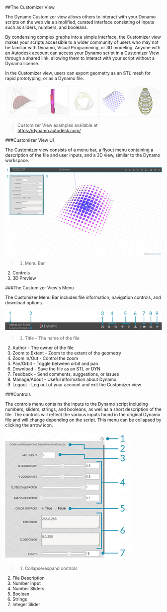 ##The Customizer View

The Dynamo Customizer view allows others to interact with your Dynamo scripts on the web via a simplified, curated interface consisting of inputs such as sliders, numbers, and booleans. 

By condensing complex graphs into a simple interface, the Customizer view makes your scripts accessible to a wider community of users who may not be familiar with Dynamo, Visual Programming, or 3D modeling. Anyone with an Autodesk account can access your Dynamo script in a Customizer View through a shared link, allowing them to interact with your script without a Dynamo license.

In the Customizer view, users can export geometry as an STL mesh for rapid prototyping, or as a Dynamo file.

![](images/customizer_00.jpg)
>Customizer View examples available at https://dynamo.autodesk.com/

###Customizer View UI

The Customizer view consists of a menu bar, a flyout menu containing a description of the file and user inputs, and a 3D view, similar to the Dynamo workspace.

![](images/customizer_01.jpg)
> 1. Menu Bar
2.	Controls
3.	3D Preview

###The Customizer View's Menu

The Customizer Menu Bar includes file information, navigation controls, and download options.

![](images/customizer_02.jpg)
>1.	Title - The name of the file
2.	Author - The owner of the file
3.	Zoom to Extent - Zoom to the extent of the geometry
4.	Zoom In/Out - Control the zoom
5.	Pan/Orbit - Toggle between orbit and pan
6.	Download - Save the file as an STL or DYN
7.	Feedback - Send comments, suggestions, or issues
8.	Manage/About - Useful information about Dynamo
9.	Logout - Log out of your account and exit the Customizer view

###Controls

The controls menu contains the inputs to the Dynamo script including numbers, sliders, strings, and booleans, as well as a short description of the file. The controls will reflect the various inputs found in the original Dynamo file and will change depending on the script. This menu can be collapsed by clicking the arrow icon.

![](images/customizer_03.jpg)
>1. Collapse/expand controls
2. File Description
2. Number Input
2. Number Sliders
3. Boolean
4. Strings
5. Integer Slider
